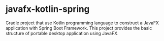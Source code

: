# javafx-kotlin-spring

Gradle project that use Kotlin programming language to construct a JavaFX application with Spring Boot Framework. This project provides the basic structure of portable desktop application using JavaFX.

